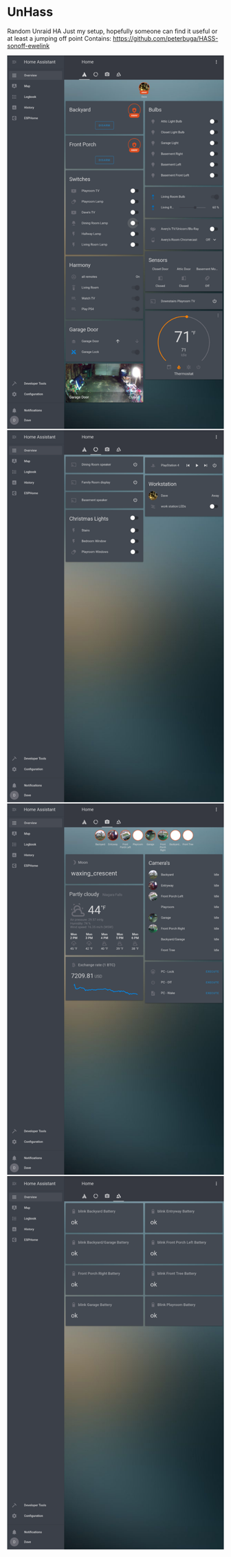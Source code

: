# UnHass
Random Unraid HA 
Just my setup, hopefully someone can find it useful or at least a jumping off point
Contains:
https://github.com/peterbuga/HASS-sonoff-ewelink

![](https://github.com/fiservedpi/UnHass/blob/master/Screenshot_20191230-142318.png)
![](https://github.com/fiservedpi/UnHass/blob/master/Screenshot_20191230-142325.png)
![](https://github.com/fiservedpi/UnHass/blob/master/Screenshot_20191230-142330.png)
![](https://github.com/fiservedpi/UnHass/blob/master/Screenshot_20191230-142337.png)

